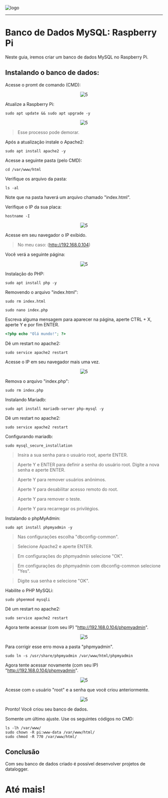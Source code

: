 ![logo](https://i.ibb.co/YthtbLh/Giifff-mid.gif)
***
# Banco de Dados MySQL: Raspberry Pi 
Neste guia, iremos criar um banco de dados MySQL no Raspberry Pi.

## Instalando o banco de dados:

Acesse o promt de comando (CMD):

<p align="center">
  <img src="https://i.ibb.co/0Z8btp1/mysql1.png" alt="5"/>
</p>

Atualize a Raspberry Pi:

```CMD
sudo apt update && sudo apt upgrade -y
```

<p align="center">
  <img src="https://i.ibb.co/tPXJSHD/mysql1.png" alt="5"/>
</p>

> Esse processo pode demorar.

Após a atualização instale o Apache2:
```CMD
sudo apt install apache2 -y
```

Acesse a seguinte pasta (pelo CMD):
```CMD
cd /var/www/html
```

Verifique os arquivo da pasta:
```CMD
ls -al
```

Note que na pasta haverá um arquivo chamado "index.html".

Verifique o IP da sua placa:

```CMD
hostname -I
```

<p align="center">
  <img src="https://i.ibb.co/DKjPbFn/mysql3.png" alt="5"/>
</p>

Acesse em seu navegador o IP exibido.

> No meu caso: (http://192.168.0.104)

Você verá a seguinte página:

<p align="center">
  <img src="https://i.ibb.co/1KWSYZF/mysql4.png" alt="5"/>
</p>

Instalação do PHP:

```CMD
sudo apt install php -y
```

Removendo o arquivo "index.html":

```CMD
sudo rm index.html
```
```CMD
sudo nano index.php
```

Escreva alguma mensagem para aparecer na página, aperte CTRL + X, aperte Y e por fim ENTER.

```php
<?php echo "Olá mundo!"; ?>
```

Dê um restart no apache2:

```CMD
sudo service apache2 restart
```

Acesse o IP em seu navegador mais uma vez.

<p align="center">
  <img src="https://i.ibb.co/Q8YgdmS/mysql5.png" alt="5"/>
</p>

Remova o arquivo "index.php":

```CMD
sudo rm index.php
```

Instalando Mariadb:

```CMD
sudo apt install mariadb-server php-mysql -y
```

Dê um restart no apache2:

```CMD
sudo service apache2 restart
```

Configurando mariadb:

```CMD
sudo mysql_secure_installation
```

> Insira a sua senha para o usuário root, aperte ENTER.

> Aperte Y e ENTER para definir a senha do usuário root. Digite a nova senha e aperte ENTER.

> Aperte Y para remover usuários anônimos.
 
> Aperte Y para desabilitar acesso remoto do root.

> Aperte Y para remover o teste.

> Aperte Y para recarregar os privilégios.

Instalando o phpMyAdmin:

```CMD
sudo apt install phpmyadmin -y
```

> Nas configurações escolha "dbconfig-common".

> Selecione Apache2 e aperte ENTER.

> Em configurações do phpmyadmin selecione "OK".

> Em configurações do phpmyadmin com  dbconfig-common selecione "Yes".

> Digite sua senha e selecione "OK".

Habilite o PHP MySQLi:

```CMD
sudo phpenmod mysqli
```

Dê um restart no apache2:

```CMD
sudo service apache2 restart
```

Agora tente acessar (com seu IP) "http://192.168.0.104/phpmyadmin".

<p align="center">
  <img src="https://i.ibb.co/FXTwjtY/mysql6.png" alt="5"/>
</p>

Para corrigir esse erro mova a pasta "phpmyadmin".

```CMD
sudo ln -s /usr/share/phpmyadmin /var/www/html/phpmyadmin
```

Agora tente acessar novamente (com seu IP) "http://192.168.0.104/phpmyadmin".

<p align="center">
  <img src="https://i.ibb.co/SRvY8BH/mysql67png.png" alt="5"/>
</p>

Acesse com o usuário "root" e a senha que você criou anteriormente.

<p align="center">
  <img src="https://i.ibb.co/LgyLkWn/mysql61.png" alt="5"/>
</p>

Pronto! Você criou seu banco de dados.

Somente um último ajuste. Use os seguintes códigos no CMD:

```CMD
ls -lh /var/www/
sudo chown -R pi:www-data /var/www/html/
sudo chmod -R 770 /var/www/html/
```

## Conclusão
Com seu banco de dados criado é possível desenvolver projetos de datalogger.

# Até mais!
